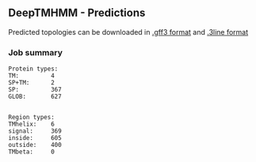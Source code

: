 ## DeepTMHMM - Predictions
Predicted topologies can be downloaded in [.gff3 format](TMRs.gff3) and [.3line format](predicted_topologies.3line)
### Job summary
```
Protein types:
TM:			4
SP+TM:		2
SP:			367
GLOB:		627


Region types:
TMhelix:	6
signal:		369
inside:		605
outside:	400
TMbeta:		0
```

